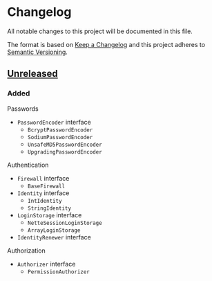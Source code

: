 # Changelog

All notable changes to this project will be documented in this file.

The format is based on [Keep a Changelog](http://keepachangelog.com/en/1.0.0/)
and this project adheres to [Semantic Versioning](http://semver.org/spec/v2.0.0.html).

## [Unreleased](https://github.com/orisai/auth/compare/...HEAD)

### Added

Passwords
- `PasswordEncoder` interface
    - `BcryptPasswordEncoder`
    - `SodiumPasswordEncoder`
    - `UnsafeMD5PasswordEncoder`
    - `UpgradingPasswordEncoder`

Authentication
- `Firewall` interface
    - `BaseFirewall`
- `Identity` interface
    - `IntIdentity`
    - `StringIdentity`
- `LoginStorage` interface
    - `NetteSessionLoginStorage`
    - `ArrayLoginStorage`
- `IdentityRenewer` interface

Authorization
- `Authorizer` interface
	- `PermissionAuthorizer`
